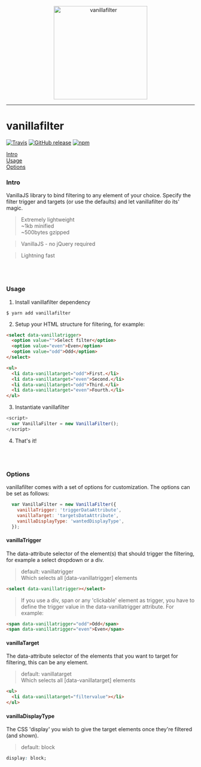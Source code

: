 <p align="center">
  <img src="https://s1.postimg.org/nimmn9kf3/vanillafilter.png" alt="vanillafilter" width="250" height="250" />
</p>

___

# vanillafilter
[![Travis](https://img.shields.io/travis/rust-lang/rust.svg)](https://github.com/dverleg/vanillafilter)
[![GitHub release](https://img.shields.io/github/release/qubyte/rubidium.svg)](https://github.com/dverleg/vanillafilter)
[![npm](https://img.shields.io/npm/dt/express.svg)](https://www.npmjs.com/package/vanillafilter)

[Intro](#intro)<br>
[Usage](#usage)<br>
[Options](#options)

### Intro
VanillaJS library to bind filtering to any element of your choice. Specify the filter trigger and targets (or use the defaults) and let vanillafilter do its' magic.
> Extremely lightweight <br>
> ~1kb minified <br>
> ~500bytes gzipped

> VanillaJS - no jQuery required

> Lightning fast

<br><br>

### Usage
1. Install vanillafilter dependency
```
$ yarn add vanillafilter
```

2. Setup your HTML structure for filtering, for example:
```html
<select data-vanillatrigger>
  <option value="">Select filter</option>
  <option value="even">Even</option>
  <option value="odd">Odd</option>
</select>

<ul>
  <li data-vanillatarget="odd">First.</li>
  <li data-vanillatarget="even">Second.</li>
  <li data-vanillatarget="odd">Third.</li>
  <li data-vanillatarget="even">Fourth.</li>
</ul>
```

3. Instantiate vanillafilter
```js
<script>
  var VanillaFilter = new VanillaFilter();
</script>
```

4. That's it!

<br><br>

### Options
vanillafilter comes with a set of options for customization. The options can be set as follows:
```js
  var VanillaFilter = new VanillaFilter({
    vanillaTrigger: 'triggerDataAttribute',
    vanillaTarget: 'targetsDataAttribute',
    vanillaDisplayType: 'wantedDisplayType',
  });
```

#### vanillaTrigger
The data-attribute selector of the element(s) that should trigger the filtering, for example a select dropdown or a div.
> default: vanillatrigger <br>
> Which selects all [data-vanillatrigger] elements
```html
<select data-vanillatrigger></select>
```

> If you use a div, span or any 'clickable' element as trigger, you have to define the trigger value in the data-vanillatrigger attribute. For example:
```html
<span data-vanillatrigger="odd">Odd</span>
<span data-vanillatrigger="even">Even</span>
```

#### vanillaTarget
The data-attribute selector of the elements that you want to target for filtering, this can be any element.
> default: vanillatarget <br>
> Which selects all [data-vanillatarget] elements
```html
<ul>
  <li data-vanillatarget="filtervalue"></li>
</ul>
```

#### vanillaDisplayType
The CSS 'display' you wish to give the target elements once they're filtered (and shown).
> default: block
```css
display: block;
```
